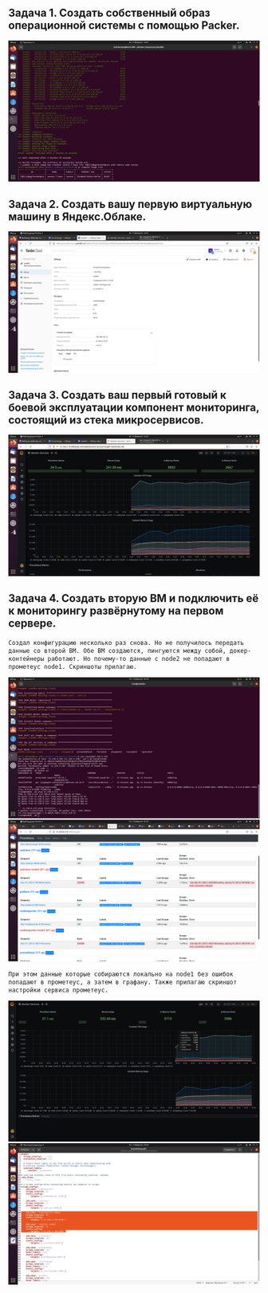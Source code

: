 ## **Задача 1. Создать собственный образ операционной системы с помощью Packer.**
![Screenshot](1.jpg)
## **Задача 2. Создать вашу первую виртуальную машину в Яндекс.Облаке.**
![Screenshot](2.jpg)
## **Задача 3. Создать ваш первый готовый к боевой эксплуатации компонент мониторинга, состоящий из стека микросервисов.**
![Screenshot](3.jpg)
## **Задача 4. Создать вторую ВМ и подключить её к мониторингу развёрнутому на первом сервере.**
```
Создал конфигурацию несколько раз снова. Но не получилось передать данные со второй ВМ. Обе ВМ создаются, пингуются между собой, докер-контейнеры работают. Но почему-то данные с node2 не попадают в прометеус node1. Скриншоты прилагаю.
```
![Screenshot](4.jpg)
![Screenshot](5.jpg)
```
При этом данные которые собираются локально на node1 без ошибок попадают в прометеус, а затем в графану. Также прилагаю скриншот настройки сервиса прометеус.
```
![Screenshot](6.jpg)
![Screenshot](7.jpg)
